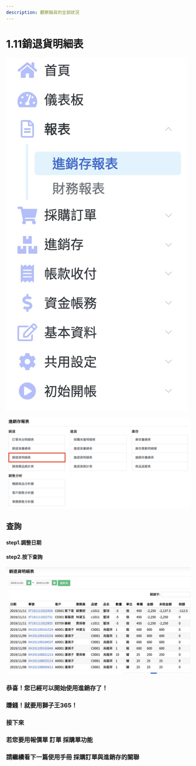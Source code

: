 ```yaml
---
description: 觀察銷貨的全部狀況
---
```


# 1.11銷退貨明細表

![pic1.11.1&#x9032;&#x92B7;&#x5B58;&#x5831;&#x8868;&#x76EE;&#x9304;&#x4F4D;&#x7F6E; &#x3010;&#x5831;&#x8868;&#x3011;-&amp;gt;&#x3010;&#x92B7;&#x9000;&#x8CA8;&#x660E;&#x7D30;&#x8868;&#x3011;](../.gitbook/assets/jie-tu-20191130-shang-wu-3.20.35.jpg)

![](../.gitbook/assets/jie-tu-20191130-shang-wu-3.21.41.jpg)

## 查詢

#### step1.調整日期

#### step2.按下查詢

![](../.gitbook/assets/jie-tu-20191130-shang-wu-3.23.38.jpg)

###  恭喜！您已經可以開始使用進銷存了！

### 賺錢！就要用獅子王365！

### 接下來

### 若您要用報價單 訂單 採購單功能 

### 請繼續看下一篇使用手冊 採購訂單與進銷存的關聯

